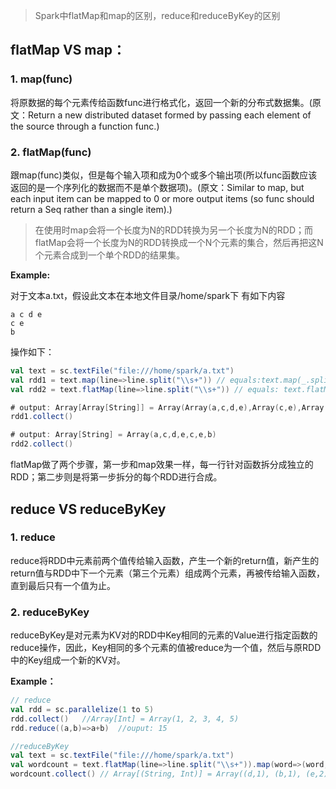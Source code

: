 
>Spark中flatMap和map的区别，reduce和reduceByKey的区别
## flatMap VS map：

### 1. map(func)

将原数据的每个元素传给函数func进行格式化，返回一个新的分布式数据集。(原文：Return a new distributed dataset formed by passing each element of the source through a function func.)

### 2. flatMap(func)

跟map(func)类似，但是每个输入项和成为0个或多个输出项(所以func函数应该返回的是一个序列化的数据而不是单个数据项)。(原文：Similar to map, but each input item can be mapped to 0 or more output items (so func should return a Seq rather than a single item).)

>在使用时map会将一个长度为N的RDD转换为另一个长度为N的RDD；而flatMap会将一个长度为N的RDD转换成一个N个元素的集合，然后再把这N个元素合成到一个单个RDD的结果集。

**Example:**

对于文本a.txt，假设此文本在本地文件目录/home/spark下
有如下内容
```
a c d e
c e
b
```
操作如下：

```scala
val text = sc.textFile("file:///home/spark/a.txt")
val rdd1 = text.map(line=>line.split("\\s+")) // equals:text.map(_.split("\\s+"))
val rdd2 = text.flatMap(line=>line.split("\\s+")) // equals: text.flatMap(_.split("\\s+"))

# output: Array[Array[String]] = Array(Array(a,c,d,e),Array(c,e),Array(b))
rdd1.collect()

# output: Array[String] = Array(a,c,d,e,c,e,b)
rdd2.collect()
```

flatMap做了两个步骤，第一步和map效果一样，每一行针对函数拆分成独立的RDD；第二步则是将第一步拆分的每个RDD进行合成。

## reduce VS reduceByKey

### 1. reduce
reduce将RDD中元素前两个值传给输入函数，产生一个新的return值，新产生的return值与RDD中下一个元素（第三个元素）组成两个元素，再被传给输入函数，直到最后只有一个值为止。

### 2. reduceByKey
reduceByKey是对元素为KV对的RDD中Key相同的元素的Value进行指定函数的reduce操作，因此，Key相同的多个元素的值被reduce为一个值，然后与原RDD中的Key组成一个新的KV对。

**Example：**

```scala
// reduce
val rdd = sc.parallelize(1 to 5)
rdd.collect()   //Array[Int] = Array(1, 2, 3, 4, 5)
rdd.reduce((a,b)=>a+b)  //ouput: 15

//reduceByKey
val text = sc.textFile("file:///home/spark/a.txt")
val wordcount = text.flatMap(line=>line.split("\\s+")).map(word=>(word,1)).reduceByKey(_+_)
wordcount.collect() // Array[(String, Int)] = Array((d,1), (b,1), (e,2), (a,1), (c,2))
```
